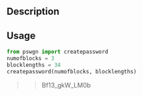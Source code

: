 ## Description

## Usage
```python
from pswgn import createpassword  
numofblocks = 3  
blocklengths = 34  
createpassword(numofblocks, blocklengths)  
```
  >> Bf13_gkW_LM0b  
